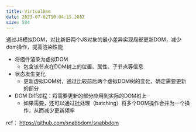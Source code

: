 ```yaml
---
title: VirtualDom
date: 2023-07-02T10:04:15.288Z
size: 584
---
```

通过JS模拟DOM，对比新旧两个JS对象的最小差异实现局部更新DOM，减少dom操作，提高渲染性能

- 将组件渲染为虚拟DOM
	- 包含该节点在DOM树上的位置、属性、子节点等信息
- 状态发生变化
	- 更新虚拟DOM树，通过比较前后两个虚拟DOM树的变化，确定需要更新的部分
- DOM Diff过程：将需要更新的部分应用到实际的DOM树上
	- 如果需要，还可以通过批处理（batching）将多个DOM操作合并为一个操作，从而减少更新频率

ref：
https://github.com/snabbdom/snabbdom


